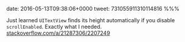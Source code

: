date: 2016-05-13T09:38:06+0000
tweet: 731055911310114816
%%%

Just learned `UITextView` finds its height automatically if you disable `scrollEnabled`. Exactly what I needed. [stackoverflow.com/a/21287306/2207249](http://stackoverflow.com/a/21287306/2207249)
